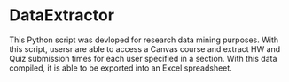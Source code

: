 # DataExtractor

This Python script was devloped for research data mining purposes. With this script, usersr are able to access a Canvas course and extract HW and Quiz submission times for each user specified in a section. With this data compiled, it is able to be exported into an Excel spreadsheet.
